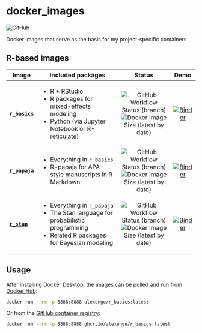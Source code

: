 # docker_images

![GitHub](https://img.shields.io/github/license/alexenge/docker_images)

Docker images that serve as the basis for my project-specific containers
## R-based images

| Image | Included packages | Status | Demo |
|-|-|:-:|:-:|
| [**`r_basics`**](https://github.com/alexenge/docker_images/tree/r_basics) | <ul><li>R + RStudio</li><li>R packages for mixed-effects modeling</li><li>Python (via Jupyter Notebook or R-reticulate)</li></ul> | ![GitHub Workflow Status (branch)](https://img.shields.io/github/workflow/status/alexenge/docker_images/autobuild/r_basics)<br>![Docker Image Size (latest by date)](https://img.shields.io/docker/image-size/alexenge/r_basics) | [![Binder](https://mybinder.org/badge_logo.svg)](https://mybinder.org/v2/gh/alexenge/docker_images/r_basics?urlpath=rstudio) |
| [**`r_papaja`**](https://github.com/alexenge/docker_images/tree/r_papaja) | <ul><li>Everything in `r_basics`</li><li>R-papaja for APA-style manuscripts in R Markdown</li></ul> | ![GitHub Workflow Status (branch)](https://img.shields.io/github/workflow/status/alexenge/docker_images/autobuild/r_papaja)<br>![Docker Image Size (latest by date)](https://img.shields.io/docker/image-size/alexenge/r_papaja) | [![Binder](https://mybinder.org/badge_logo.svg)](https://mybinder.org/v2/gh/alexenge/docker_images/r_papaja?urlpath=rstudio) |
| [**`r_stan`**](https://github.com/alexenge/docker_images/tree/r_stan) | <ul><li>Everything in `r_papaja`</li><li>The Stan language for probabilistic programming</li><li>Related R packages for Bayesian modeling</li></ul> | ![GitHub Workflow Status (branch)](https://img.shields.io/github/workflow/status/alexenge/docker_images/autobuild/r_stan)<br>![Docker Image Size (latest by date)](https://img.shields.io/docker/image-size/alexenge/r_stan) | [![Binder](https://mybinder.org/badge_logo.svg)](https://mybinder.org/v2/gh/alexenge/docker_images/r_stan?urlpath=rstudio) |

## Usage

After installing [Docker Desktop](https://www.docker.com/products/docker-desktop), the images can be pulled and run from [Docker Hub](https://hub.docker.com/u/alexenge):

```bash
docker run --rm -p 8888:8888 alexenge/r_basics:latest
```

Or from the [GitHub container registry](https://github.com/alexenge?ecosystem=container&tab=packages):

```bash
docker run --rm -p 8888:8888 ghcr.io/alexenge/r_basics:latest
```
